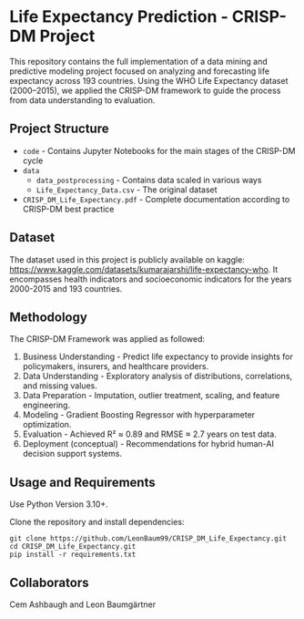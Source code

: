 # Life Expectancy Prediction - CRISP-DM Project

This repository contains the full implementation of a data mining and predictive modeling project focused on analyzing and forecasting life expectancy across 193 countries. Using the WHO Life Expectancy dataset (2000–2015), we applied the CRISP-DM framework to guide the process from data understanding to evaluation.

## Project Structure
- `code` - Contains Jupyter Notebooks for the main stages of the CRISP-DM cycle
- `data`
    - `data_postprocessing` - Contains data scaled in various ways
    - `Life_Expectancy_Data.csv` - The original dataset
- `CRISP_DM_Life_Expectancy.pdf` - Complete documentation according to CRISP-DM best practice

## Dataset
The dataset used in this project is publicly available on kaggle: https://www.kaggle.com/datasets/kumarajarshi/life-expectancy-who. It encompasses health indicators and socioeconomic indicators for the years 2000-2015 and 193 countries.

## Methodology
The CRISP-DM Framework was applied as followed:
1. Business Understanding - Predict life expectancy to provide insights for policymakers, insurers, and healthcare providers.
2. Data Understanding - Exploratory analysis of distributions, correlations, and missing values.
3. Data Preparation - Imputation, outlier treatment, scaling, and feature engineering.
4. Modeling - Gradient Boosting Regressor with hyperparameter optimization.
5. Evaluation - Achieved R² ≈ 0.89 and RMSE ≈ 2.7 years on test data.
6. Deployment (conceptual) - Recommendations for hybrid human-AI decision support systems.

## Usage and Requirements
Use Python Version 3.10+.

Clone the repository and install dependencies:
```
git clone https://github.com/LeonBaum99/CRISP_DM_Life_Expectancy.git
cd CRISP_DM_Life_Expectancy.git
pip install -r requirements.txt
```


## Collaborators
Cem Ashbaugh and Leon Baumgärtner
